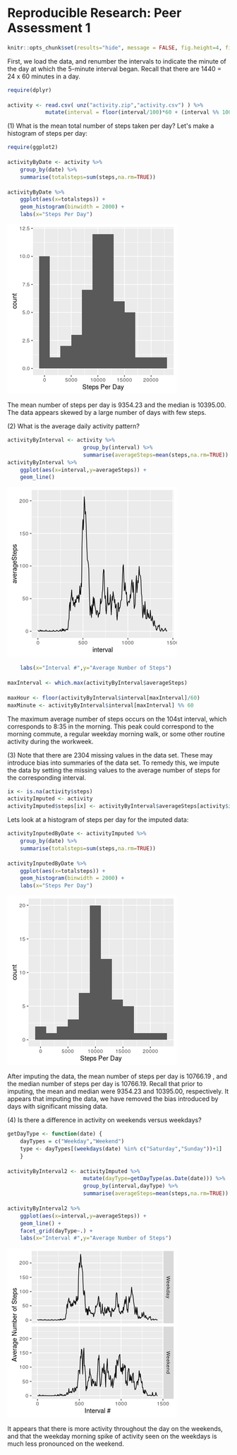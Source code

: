 # Reproducible Research: Peer Assessment 1


```r
knitr::opts_chunk$set(results="hide", message = FALSE, fig.height=4, fig.width=4 )
```

First, we load the data, and renumber the intervals to indicate the minute
of the day at which the 5-minute interval began. Recall that there are 1440 = 24 x 60
minutes in a day.


```r
require(dplyr)

activity <- read.csv( unz("activity.zip","activity.csv") ) %>%
            mutate(interval = floor(interval/100)*60 + (interval %% 100) )
```

(1) What is the mean total number of steps taken per day?
Let's make a histogram of steps per day:


```r
require(ggplot2)

activityByDate <- activity %>% 
    group_by(date) %>%
    summarise(totalsteps=sum(steps,na.rm=TRUE))

activityByDate %>%
    ggplot(aes(x=totalsteps)) + 
    geom_histogram(binwidth = 2000) +
    labs(x="Steps Per Day")
```

![](PA1_template_files/figure-html/unnamed-chunk-2-1.png)<!-- -->

The mean number of steps per day is
9354.23 and the median is 
10395.00.
The data appears skewed by a large number of days with few steps.


(2) What is the average daily activity pattern?


```r
activityByInterval <- activity %>% 
                        group_by(interval) %>%
                        summarise(averageSteps=mean(steps,na.rm=TRUE))
activityByInterval %>%
    ggplot(aes(x=interval,y=averageSteps)) + 
    geom_line()
```

![](PA1_template_files/figure-html/unnamed-chunk-3-1.png)<!-- -->

```r
    labs(x="Interval #",y="Average Number of Steps")
    
maxInterval <- which.max(activityByInterval$averageSteps)

maxHour <- floor(activityByInterval$interval[maxInterval]/60)
maxMinute <- activityByInterval$interval[maxInterval] %% 60
```

The maximum average number of steps occurs on the
104st interval,
which corresponds to 8:35 in the
morning.
This peak could correspond to the morning commute, a regular weekday morning walk,
or some other routine activity during the workweek.

(3) Note that there are 2304 missing values in the data set.
These may introduce bias into summaries of the data set. To remedy this, we impute the
data by setting the missing values to the average number of steps for the corresponding interval.


```r
ix <- is.na(activity$steps)
activityImputed <- activity
activityImputed$steps[ix] <- activityByInterval$averageSteps[activity$interval[ix]/5+1]
```

Lets look at a histogram of steps per day for the imputed data:


```r
activityInputedByDate <- activityImputed %>% 
    group_by(date) %>%
    summarise(totalsteps=sum(steps,na.rm=TRUE))

activityInputedByDate %>%
    ggplot(aes(x=totalsteps)) + 
    geom_histogram(binwidth = 2000) +
    labs(x="Steps Per Day")
```

![](PA1_template_files/figure-html/unnamed-chunk-5-1.png)<!-- -->

After imputing the data, the mean number of steps per day is
10766.19
, and the median number of steps per day is 
10766.19.
Recall that prior to imputing, the mean and median were 
9354.23 and
10395.00, respectively.
It appears that imputing the data, we have removed the bias introduced by 
days with significant missing data.

(4) Is there a difference in activity on weekends versus weekdays?


```r
getDayType <- function(date) {
    dayTypes = c("Weekday","Weekend")
    type <- dayTypes[(weekdays(date) %in% c("Saturday","Sunday"))+1]
    }

activityByInterval2 <- activityImputed %>% 
                        mutate(dayType=getDayType(as.Date(date))) %>%
                        group_by(interval,dayType) %>%
                        summarise(averageSteps=mean(steps,na.rm=TRUE))

activityByInterval2 %>%
    ggplot(aes(x=interval,y=averageSteps)) + 
    geom_line() + 
    facet_grid(dayType~.) +
    labs(x="Interval #",y="Average Number of Steps")
```

![](PA1_template_files/figure-html/unnamed-chunk-6-1.png)<!-- -->

It appears that there is more activity throughout the day on the weekends,
and that the weekday morning spike of activity seen on the weekdays is much 
less pronounced on the weekend.




